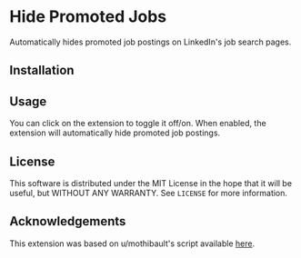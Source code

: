 # Hide Promoted Jobs

Automatically hides promoted job postings on LinkedIn's job search pages.

## Installation

## Usage

You can click on the extension to toggle it off/on. When enabled, the extension will automatically hide promoted job postings. 

## License

This software is distributed under the MIT License in the hope that it will be useful, but WITHOUT ANY WARRANTY. See `LICENSE` for more information.

## Acknowledgements

This extension was based on u/mothibault's script available [here](https://www.reddit.com/r/linkedin/comments/nhzcyz/comment/hrdq2fk).
